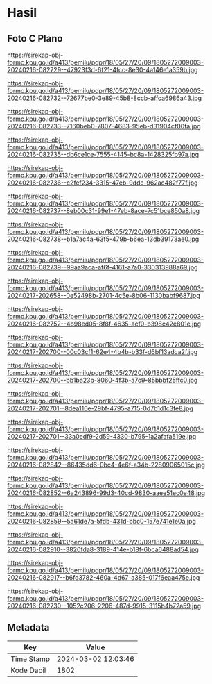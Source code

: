 # Hasil

## Foto C Plano

https://sirekap-obj-formc.kpu.go.id/a413/pemilu/pdpr/18/05/27/20/09/1805272009003-20240216-082729--47923f3d-6f21-4fcc-8e30-4a146e1a359b.jpg

https://sirekap-obj-formc.kpu.go.id/a413/pemilu/pdpr/18/05/27/20/09/1805272009003-20240216-082732--72677be0-3e89-45b8-8ccb-affca6986a43.jpg

https://sirekap-obj-formc.kpu.go.id/a413/pemilu/pdpr/18/05/27/20/09/1805272009003-20240216-082733--7160beb0-7807-4683-95eb-d31904cf00fa.jpg

https://sirekap-obj-formc.kpu.go.id/a413/pemilu/pdpr/18/05/27/20/09/1805272009003-20240216-082735--db6ce1ce-7555-4145-bc8a-1428325fb97a.jpg

https://sirekap-obj-formc.kpu.go.id/a413/pemilu/pdpr/18/05/27/20/09/1805272009003-20240216-082736--c2fef234-3315-47eb-9dde-962ac482f77f.jpg

https://sirekap-obj-formc.kpu.go.id/a413/pemilu/pdpr/18/05/27/20/09/1805272009003-20240216-082737--8eb00c31-99e1-47eb-8ace-7c51bce850a8.jpg

https://sirekap-obj-formc.kpu.go.id/a413/pemilu/pdpr/18/05/27/20/09/1805272009003-20240216-082738--b1a7ac4a-63f5-479b-b6ea-13db39173ae0.jpg

https://sirekap-obj-formc.kpu.go.id/a413/pemilu/pdpr/18/05/27/20/09/1805272009003-20240216-082739--99aa9aca-af6f-4161-a7a0-330313988a69.jpg

https://sirekap-obj-formc.kpu.go.id/a413/pemilu/pdpr/18/05/27/20/09/1805272009003-20240217-202658--0e52498b-2701-4c5e-8b06-1130babf9687.jpg

https://sirekap-obj-formc.kpu.go.id/a413/pemilu/pdpr/18/05/27/20/09/1805272009003-20240216-082752--4b98ed05-8f8f-4635-acf0-b398c42e801e.jpg

https://sirekap-obj-formc.kpu.go.id/a413/pemilu/pdpr/18/05/27/20/09/1805272009003-20240217-202700--00c03cf1-62e4-4b4b-b33f-d6bf13adca2f.jpg

https://sirekap-obj-formc.kpu.go.id/a413/pemilu/pdpr/18/05/27/20/09/1805272009003-20240217-202700--bb1ba23b-8060-4f3b-a7c9-85bbbf25ffc0.jpg

https://sirekap-obj-formc.kpu.go.id/a413/pemilu/pdpr/18/05/27/20/09/1805272009003-20240217-202701--8dea116e-29bf-4795-a715-0d7b1d1c3fe8.jpg

https://sirekap-obj-formc.kpu.go.id/a413/pemilu/pdpr/18/05/27/20/09/1805272009003-20240217-202701--33a0edf9-2d59-4330-b795-1a2afafa519e.jpg

https://sirekap-obj-formc.kpu.go.id/a413/pemilu/pdpr/18/05/27/20/09/1805272009003-20240216-082842--86435dd6-0bc4-4e6f-a34b-22809065015c.jpg

https://sirekap-obj-formc.kpu.go.id/a413/pemilu/pdpr/18/05/27/20/09/1805272009003-20240216-082852--6a243896-99d3-40cd-9830-aaee51ec0e48.jpg

https://sirekap-obj-formc.kpu.go.id/a413/pemilu/pdpr/18/05/27/20/09/1805272009003-20240216-082859--5a61de7a-5fdb-431d-bbc0-157e741e1e0a.jpg

https://sirekap-obj-formc.kpu.go.id/a413/pemilu/pdpr/18/05/27/20/09/1805272009003-20240216-082910--3820fda8-3189-414e-b18f-6bca6488ad54.jpg

https://sirekap-obj-formc.kpu.go.id/a413/pemilu/pdpr/18/05/27/20/09/1805272009003-20240216-082917--b6fd3782-460a-4d67-a385-017f6eaa475e.jpg

https://sirekap-obj-formc.kpu.go.id/a413/pemilu/pdpr/18/05/27/20/09/1805272009003-20240216-082730--1052c206-2206-487d-9915-3115b4b72a59.jpg


## Metadata

| Key        | Value               |
| ---------- | ------------------- |
| Time Stamp | 2024-03-02 12:03:46 |
| Kode Dapil | 1802                |



